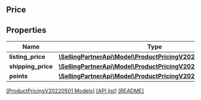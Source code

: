 ## Price

## Properties

Name | Type | Description | Notes
------------ | ------------- | ------------- | -------------
**listing_price** | [**\SellingPartnerApi\Model\ProductPricingV20220501\MoneyType**](MoneyType.md) |  |
**shipping_price** | [**\SellingPartnerApi\Model\ProductPricingV20220501\MoneyType**](MoneyType.md) |  | [optional]
**points** | [**\SellingPartnerApi\Model\ProductPricingV20220501\Points**](Points.md) |  | [optional]

[[ProductPricingV20220501 Models]](../) [[API list]](../../Api) [[README]](../../../README.md)
